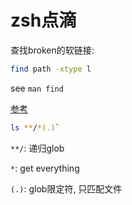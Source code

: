 # zsh点滴


查找broken的软链接:

```zsh
find path -xtype l
```
see `man find`


[参考][Reference]

```zsh
ls **/*(.)`
```

`**/`: 递归glob

`*`: get everything

`(.)`: glob限定符, 只匹配文件

[Reference]:http://www.linux-mag.com/id/1079/
